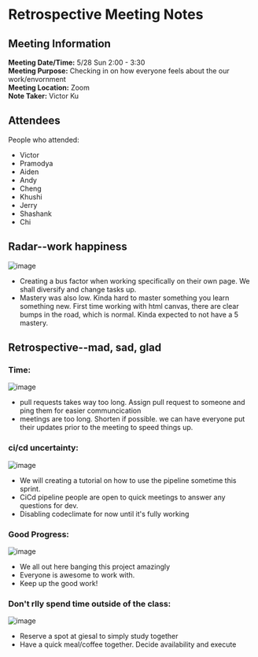 # Retrospective Meeting Notes

## Meeting Information

**Meeting Date/Time:** 5/28 Sun 2:00 - 3:30 <br>
**Meeting Purpose:** Checking in on how everyone feels about the our work/envornment <br>
**Meeting Location:** Zoom <br>
**Note Taker:** Victor Ku <br>

## Attendees

People who attended:

- Victor
- Pramodya
- Aiden
- Andy
- Cheng
- Khushi
- Jerry
- Shashank
- Chi

## Radar--work happiness

![image](https://github.com/cse110-sp23-group16/cse110-sp23-group16/assets/96973587/a230b699-6555-4c2f-96f1-2cd17e1d3f4e)

- Creating a bus factor when working specifically on their own page. We shall diversify and change tasks up.
- Mastery was also low. Kinda hard to master something you learn something new. First time working with html canvas, there are clear bumps in the road, which is normal. Kinda expected to not have a 5 mastery.

## Retrospective--mad, sad, glad

### Time:

![image](https://github.com/cse110-sp23-group16/cse110-sp23-group16/assets/96973587/f534e8a4-8263-4489-99c7-5bb9e0a868f6)

- pull requests takes way too long. Assign pull request to someone and ping them for easier communcication
- meetings are too long. Shorten if possible. we can have everyone put their updates prior to the meeting to speed things up.

### ci/cd uncertainty:

![image](https://github.com/cse110-sp23-group16/cse110-sp23-group16/assets/96973587/41dbb589-3fb8-4dab-9efe-0268f4bfdf0c)

- We will creating a tutorial on how to use the pipeline sometime this sprint.
- CiCd pipeline people are open to quick meetings to answer any questions for dev.
- Disabling codeclimate for now until it's fully working

### Good Progress:

![image](https://github.com/cse110-sp23-group16/cse110-sp23-group16/assets/96973587/a95bb2e9-bf01-4e25-94f7-2494a642be1a)

- We all out here banging this project amazingly
- Everyone is awesome to work with.
- Keep up the good work!

### Don't rlly spend time outside of the class:

![image](https://github.com/cse110-sp23-group16/cse110-sp23-group16/assets/96973587/c1576c02-6db9-45a3-8df5-01634adca3d7)

- Reserve a spot at giesal to simply study together
- Have a quick meal/coffee together. Decide availability and execute
